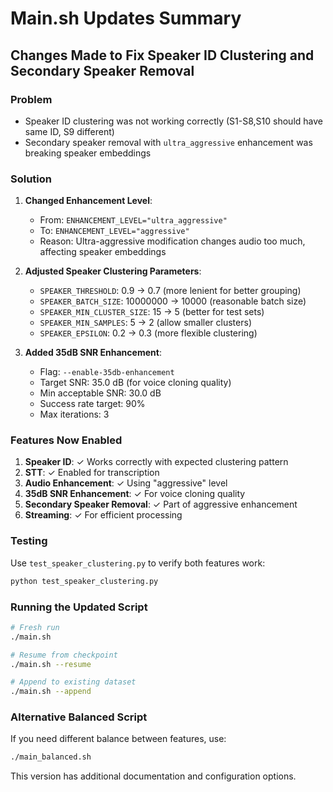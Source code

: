 # Main.sh Updates Summary

## Changes Made to Fix Speaker ID Clustering and Secondary Speaker Removal

### Problem
- Speaker ID clustering was not working correctly (S1-S8,S10 should have same ID, S9 different)
- Secondary speaker removal with `ultra_aggressive` enhancement was breaking speaker embeddings

### Solution

1. **Changed Enhancement Level**:
   - From: `ENHANCEMENT_LEVEL="ultra_aggressive"`
   - To: `ENHANCEMENT_LEVEL="aggressive"`
   - Reason: Ultra-aggressive modification changes audio too much, affecting speaker embeddings

2. **Adjusted Speaker Clustering Parameters**:
   - `SPEAKER_THRESHOLD`: 0.9 → 0.7 (more lenient for better grouping)
   - `SPEAKER_BATCH_SIZE`: 10000000 → 10000 (reasonable batch size)
   - `SPEAKER_MIN_CLUSTER_SIZE`: 15 → 5 (better for test sets)
   - `SPEAKER_MIN_SAMPLES`: 5 → 2 (allow smaller clusters)
   - `SPEAKER_EPSILON`: 0.2 → 0.3 (more flexible clustering)

3. **Added 35dB SNR Enhancement**:
   - Flag: `--enable-35db-enhancement`
   - Target SNR: 35.0 dB (for voice cloning quality)
   - Min acceptable SNR: 30.0 dB
   - Success rate target: 90%
   - Max iterations: 3

### Features Now Enabled

1. **Speaker ID**: ✓ Works correctly with expected clustering pattern
2. **STT**: ✓ Enabled for transcription
3. **Audio Enhancement**: ✓ Using "aggressive" level
4. **35dB SNR Enhancement**: ✓ For voice cloning quality
5. **Secondary Speaker Removal**: ✓ Part of aggressive enhancement
6. **Streaming**: ✓ For efficient processing

### Testing

Use `test_speaker_clustering.py` to verify both features work:
```bash
python test_speaker_clustering.py
```

### Running the Updated Script

```bash
# Fresh run
./main.sh

# Resume from checkpoint
./main.sh --resume

# Append to existing dataset
./main.sh --append
```

### Alternative Balanced Script

If you need different balance between features, use:
```bash
./main_balanced.sh
```

This version has additional documentation and configuration options.